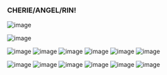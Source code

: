 ### CHERIE/ANGEL/RIN! 

![image](https://github.com/cheriecrush/cheriecrush/assets/137821742/9448bc2d-3b9e-4dbb-8183-d91058e3ad2c)


![image](https://github.com/cheriecrush/cheriecrush/assets/137821742/ca67ec18-2f7c-4f87-9f41-2ed79aa903ba)

![image](https://github.com/cheriecrush/cheriecrush/assets/137821742/c7960fc4-bdd0-4345-92f4-c05970840b89) ![image](https://github.com/cheriecrush/cheriecrush/assets/137821742/a137602b-09da-4806-9b4a-4cfd16c38faf) ![image](https://github.com/cheriecrush/cheriecrush/assets/137821742/f927d46f-45da-4132-8833-469988f18336) ![image](https://github.com/cheriecrush/cheriecrush/assets/137821742/179f4f24-be41-485f-9871-179997990c52) ![image](https://github.com/cheriecrush/cheriecrush/assets/137821742/03d1ef56-d60c-42f9-b224-c98d45673598) ![image](https://github.com/cheriecrush/cheriecrush/assets/137821742/74af6777-d778-4ab5-8c47-233ef19b20cf) 

![image](https://github.com/cheriecrush/cheriecrush/assets/137821742/9429c103-9008-47f3-924a-a813588e0186) ![image](https://github.com/cheriecrush/cheriecrush/assets/137821742/4b804ce1-e364-40ff-b079-388ddf59d1da) ![image](https://github.com/cheriecrush/cheriecrush/assets/137821742/c9f85d95-8759-4d4c-b36f-d845013a85cf) ![image](https://github.com/cheriecrush/cheriecrush/assets/137821742/cd4d098d-e76f-4dad-b33e-839d134acdd7) ![image](https://github.com/cheriecrush/cheriecrush/assets/137821742/b055abbe-9f8d-404d-90d4-cac2f0565299) ![image](https://github.com/cheriecrush/cheriecrush/assets/137821742/67cb9209-f238-4efe-a2dc-4ad1d4e36043)















